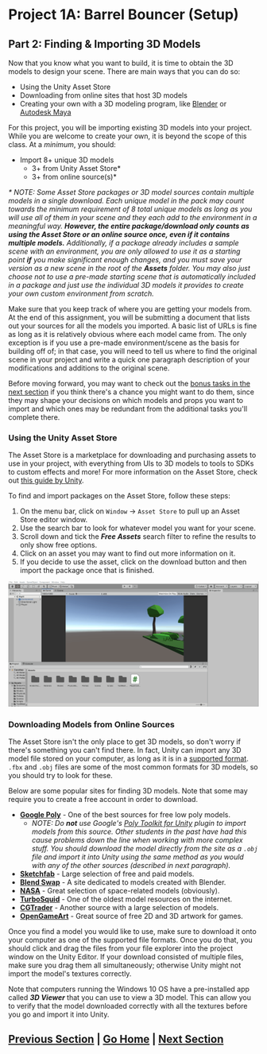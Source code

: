 # Project 1A: Barrel Bouncer (Setup)

## Part 2: Finding & Importing 3D Models

Now that you know what you want to build, it is time to obtain the 3D models to design your scene. There are main ways that you can do so: 

- Using the Unity Asset Store
- Downloading from online sites that host 3D models
- Creating your own with a 3D modeling program, like [Blender](https://www.blender.org/) or [Autodesk Maya](https://www.autodesk.com/products/maya/overview)

For this project, you will be importing existing 3D models into your project. While you are welcome to create your own, it is beyond the scope of this class. At a _minimum_, you should:

- Import 8+ unique 3D models
  - 3+ from Unity Asset Store*
  - 3+ from online source(s)*

_* NOTE: Some Asset Store packages or 3D model sources contain multiple models in a single download. Each unique model in the pack may count towards the minimum requirement of 8 total unique models as long as you will use all of them in your scene and they each add to the environment in a meaningful way. **However, the entire package/download only counts as using the Asset Store or an online source once, even if it contains multiple models.** Additionally, if a package already includes a sample scene with an environment, you are only allowed to use it as a starting point **if** you make significant enough changes, and you must save your version as a new scene in the root of the **Assets** folder. You may also just choose not to use a pre-made starting scene that is automatically included in a package and just use the individual 3D models it provides to create your own custom environment from scratch._

Make sure that you keep track of where you are getting your models from. At the end of this assignment, you will be submitting a document that lists out your sources for all the models you imported. A basic list of URLs is fine as long as it is relatively obvious where each model came from. The only exception is if you use a pre-made environment/scene as the basis for building off of; in that case, you will need to tell us where to find the original scene in your project and write a quick one paragraph description of your modifications and additions to the original scene.

Before moving forward, you may want to check out the [bonus tasks in the next section](../design-scene/#bonus-tasks-optional) if you think there's a chance you might want to do them, since they may shape your decisions on which models and props you want to import and which ones may be redundant from the additional tasks you'll complete there.

### Using the Unity Asset Store

The Asset Store is a marketplace for downloading and purchasing assets to use in your project, with everything from UIs to 3D models to tools to SDKs to custom effects and more! For more information on the Asset Store, check out [this guide by Unity](https://unity3d.com/quick-guide-to-unity-asset-store).

To find and import packages on the Asset Store, follow these steps:

1. On the menu bar, click on `Window` -> `Asset Store` to pull up an Asset Store editor window.
2. Use the search bar to look for whatever model you want for your scene.
3. Scroll down and tick the _**Free Assets**_ search filter to refine the results to only show free options.
4. Click on an asset you may want to find out more information on it.
5. If you decide to use the asset, click on the download button and then import the package once that is finished.

![GIF demonstrating how to use Unity Asset Store](images/store.gif)

### Downloading Models from Online Sources

The Asset Store isn't the only place to get 3D models, so don't worry if there's something you can't find there. In fact, Unity can import any 3D model file stored on your computer, as long as it is in a [supported format](https://docs.unity3d.com/Manual/3D-formats.html). `.fbx` and `.obj` files are some of the most common formats for 3D models, so you should try to look for these.

Below are some popular sites for finding 3D models. Note that some may require you to create a free account in order to download.

- **[Google Poly](https://poly.google.com/)** - One of the best sources for free low poly models.
  - _NOTE: Do **not** use Google's [Poly Toolkit for Unity](https://developers.google.com/poly/develop/toolkit-unity) plugin to import models from this source. Other students in the past have had this cause problems down the line when working with more complex stuff. You should download the model directly from the site as a `.obj` file and import it into Unity using the same method as you would with any of the other sources (described in next paragraph)._
- **[Sketchfab](https://sketchfab.com/)** - Large selection of free and paid models.
- **[Blend Swap](https://www.blendswap.com/)** - A site dedicated to models created with Blender.
- **[NASA](https://nasa3d.arc.nasa.gov/models)** - Great selection of space-related models (obviously).
- **[TurboSquid](https://www.turbosquid.com/Search/3D-Models/free)** - One of the oldest model resources on the internet.
- **[CGTrader](https://www.cgtrader.com/free-3d-models)** - Another source with a large selection of models.
- **[OpenGameArt](https://opengameart.org/art-search-advanced?keys=&field_art_type_tid%5B%5D=10&sort_by=count&sort_order=DESC)** - Great source of free 2D and 3D artwork for games.

Once you find a model you would like to use, make sure to download it onto your computer as one of the supported file formats. Once you do that, you should click and drag the files from your file explorer into the project window on the Unity Editor. If your download consisted of multiple files, make sure you drag them all simultaneously; otherwise Unity might not import the model's textures correctly.

Note that computers running the Windows 10 OS have a pre-installed app called _**3D Viewer**_ that you can use to view a 3D model. This can allow you to verify that the model downloaded correctly with all the textures before you go and import it into Unity.

## [Previous Section](../imagine-world) | [Go Home](..) | [Next Section](../design-scene)
